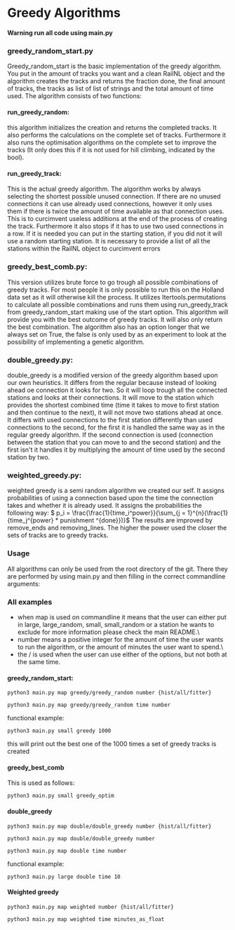 # Greedy Algorithms

#### Warning run all code using main.py

### greedy_random_start.py
Greedy_random_start is the basic implementation of the greedy algorithm.
You put in the amount of tracks you want and a clean RailNL object and the algorithm creates the tracks and returns the fraction done, the final amount of tracks, the tracks as list of list of strings and the total amount of time used.
The algorithm consists of two functions:
#### run_greedy_random:
this algorithm initializes the creation and returns the completed tracks. It also performs the calculations on the complete set of tracks.
Furthermore it also runs the optimisation algorithms on the complete set to improve the tracks (It only does this if it is not used for hill climbing, indicated by the bool).
#### run_greedy_track:
This is the actual greedy algorithm. The algorithm works by always selecting the shortest possible unused connection.
If there are no unused connections it can use already used connections, however it only uses them if there is twice the amount of time available as that connection uses. This is to curcimvent useless additions at the end of the process of creating the track.
Furthermore it also stops if it has to use two used connections in a row.
If it is needed you can put in the starting station, if you did not it will use a random starting station.
It is necessary to provide a list of all the stations within the RailNL object to curcimvent errors
### greedy_best_comb.py:
This version utilizes brute force to go trough all possible combinations of greedy tracks. For most people it is only possible to run this on the Holland data set as it will otherwise kill the process. It utilizes Itertools.permutations to calculate all possible combinations and runs them using run_greedy_track from greedy_random_start making use of the start option. This algorithm will provide you with the best outcome of greedy tracks. It will also only return the best combination.
The algorithm also has an option longer that we always set on True, the false is only used by as an experiment to look at the possibility of implementing a genetic algorithm.
### double_greedy.py:
double_greedy is a modified version of the greedy algorithm based upon our own heuristics. It differs from the regular because instead of looking ahead oe connection it looks for two. So it will loop trough all the connected stations and looks at their connections. It will move to the station which provides the shortest combined time (time it takes to move to first station and then continue to the next), it will not move two stations ahead at once.
It differs with used connections to the first station differently than used connections to the second, for the first it is handled the same way as in the regular greedy algorithm. If the second connection is used (connection between the station that you can move to and the second station) and the first isn't it handles it by multiplying the amount of time used by the second station by two.
### weighted_greedy.py:
weighted greedy is a semi random algorithm we created our self. It assigns probabilities of using a connection based upon the time the connection takes and whether it is already used. It assigns the probabilities the following way: $ p_i = \frac{\frac{1}{time_i^power}}{\sum_{j = 1}^{n}(\frac{1}{time_j^{power} \* punishment ^{done}})}$
The results are improved by remove_ends and removing_lines.
The higher the power used the closer the sets of tracks are to greedy tracks.
### Usage
All algorithms can only be used from the root directory of the git.
There they are performed by using main.py and then filling in the correct commandline arguments:
### All examples
- when map is used on commandline it means that the user can either put in large, large_random, small, small_random or a station he wants to exclude for more information please check the main README.\
- number means a positive integer for the amount of time the user wants to run the algorithm, or the amount of minutes the user want to spend.\
- the / is used when the user can use either of the options, but not both at the same time.
#### greedy_random_start:
```
python3 main.py map greedy/greedy_random number {hist/all/fitter}
```
```
python3 main.py map greedy/greedy_random time number
```

functional example:
```
python3 main.py small greedy 1000
```
this will print out the best one of the 1000 times a set of greedy tracks is created
#### greedy_best_comb
This is used as follows:
```
python3 main.py small greedy_optim
```
#### double_greedy
```
python3 main.py map double/double_greedy number {hist/all/fitter}
```
```
python3 main.py map double/double_greedy number
```

```
python3 main.py map double time number
```

functional example:
```
python3 main.py large double time 10
```
#### Weighted greedy
```
python3 main.py map weighted number {hist/all/fitter}
```
```
python3 main.py map weighted time minutes_as_float
```
